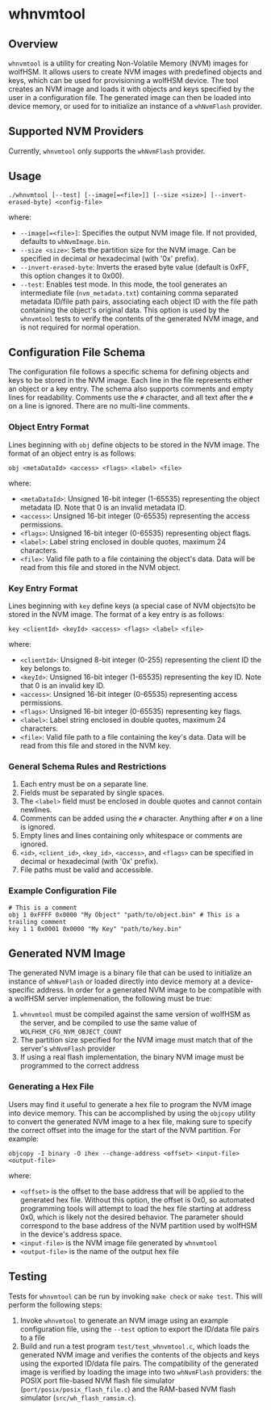 # whnvmtool

## Overview

`whnvmtool` is a utility for creating Non-Volatile Memory (NVM) images for wolfHSM. It allows users to create NVM images with predefined objects and keys, which can be used for provisioning a wolfHSM device. The tool creates an NVM image and loads it with objects and keys specified by the user in a configuration file. The generated image can then be loaded into device memory, or used for to initialize an instance of a `whNvmFlash` provider.

## Supported NVM Providers

Currently, `whnvmtool` only supports the `whNvmFlash` provider.

## Usage

```
./whnvmtool [--test] [--image[=<file>]] [--size <size>] [--invert-erased-byte] <config-file>
```

where:

- `--image[=<file>]`: Specifies the output NVM image file. If not provided, defaults to `whNvmImage.bin`.
- `--size <size>`: Sets the partition size for the NVM image. Can be specified in decimal or hexadecimal (with '0x' prefix).
- `--invert-erased-byte`: Inverts the erased byte value (default is 0xFF, this option changes it to 0x00).
- `--test`: Enables test mode. In this mode, the tool generates an intermediate file (`nvm_metadata.txt`) containing comma separated metadata ID/file path pairs, associating each object ID with the file path containing the object's original data. This option is used by the `whnvmtool` tests to verify the contents of the generated NVM image, and is not required for normal operation.

## Configuration File Schema

The configuration file follows a specific schema for defining objects and keys to be stored in the NVM image. Each line in the file represents either an object or a key entry. The schema also supports comments and empty lines for readability. Comments use the `#` character, and all text after the `#` on a line is ignored. There are no multi-line comments.

### Object Entry Format

Lines beginning with `obj` define objects to be stored in the NVM image. The format of an object entry is as follows:

```
obj <metaDataId> <access> <flags> <label> <file>
```

where:

- `<metaDataId>`: Unsigned 16-bit integer (1-65535) representing the object metadata ID. Note that 0 is an invalid metadata ID.
- `<access>`: Unsigned 16-bit integer (0-65535) representing the access permissions.
- `<flags>`: Unsigned 16-bit integer (0-65535) representing object flags.
- `<label>`: Label string enclosed in double quotes, maximum 24 characters.
- `<file>`: Valid file path to a file containing the object's data. Data will be read from this file and stored in the NVM object.

### Key Entry Format

Lines beginning with `key` define keys (a special case of NVM objects)to be stored in the NVM image. The format of a key entry is as follows:

```
key <clientId> <keyId> <access> <flags> <label> <file>
```

where:

- `<clientId>`: Unsigned 8-bit integer (0-255) representing the client ID the key belongs to.
- `<keyId>`: Unsigned 16-bit integer (1-65535) representing the key ID. Note that 0 is an invalid key ID.
- `<access>`: Unsigned 16-bit integer (0-65535) representing access permissions.
- `<flags>`: Unsigned 16-bit integer (0-65535) representing key flags.
- `<label>`: Label string enclosed in double quotes, maximum 24 characters.
- `<file>`: Valid file path to a file containing the key's data. Data will be read from this file and stored in the NVM key.


### General Schema Rules and Restrictions

1. Each entry must be on a separate line.
2. Fields must be separated by single spaces.
3. The `<label>` field must be enclosed in double quotes and cannot contain newlines.
4. Comments can be added using the `#` character. Anything after `#` on a line is ignored.
5. Empty lines and lines containing only whitespace or comments are ignored.
6. `<id>`, `<client_id>`, `<key_id>`, `<access>`, and `<flags>` can be specified in decimal or hexadecimal (with '0x' prefix).
7. File paths must be valid and accessible.


### Example Configuration File

```
# This is a comment
obj 1 0xFFFF 0x0000 "My Object" "path/to/object.bin" # This is a trailing comment
key 1 1 0x0001 0x0000 "My Key" "path/to/key.bin"
```

## Generated NVM Image

The generated NVM image is a binary file that can be used to initialize an instance of `whNvmFlash` or loaded directly into device memory at a device-specific address. In order for a generated NVM image to be compatible with a wolfHSM server implemenation, the following must be true:

1. `whnvmtool` must be compiled against the same version of wolfHSM as the server, and be compiled to use the same value of `WOLFHSM_CFG_NVM_OBJECT_COUNT`
2. The partition size specified for the NVM image must match that of the server's `whNvmFlash` provider
3. If using a real flash implementation, the binary NVM image must be programmed to the correct address

### Generating a Hex File

Users may find it useful to generate a hex file to program the NVM image into device memory. This can be accomplished by using the `objcopy` utility to convert the generated NVM image to a hex file, making sure to specify the correct offset into the image for the start of the NVM partition. For example:

```
objcopy -I binary -O ihex --change-address <offset> <input-file> <output-file>
```

where:

- `<offset>` is the offset to the base address that will be applied to the generated hex file. Without this option, the offset is 0x0, so automated programming tools will attempt to load the hex file starting at address 0x0, which is likely not the desired behavior. The <offset> parameter should correspond to the base address of the NVM partition used by wolfHSM in the device's address space.
- `<input-file>` is the NVM image file generated by `whnvmtool`
- `<output-file>` is the name of the output hex file

## Testing

Tests for `whnvmtool` can be run by invoking `make check` or `make test`. This will perform the following steps:

1. Invoke `whnvmtool` to generate an NVM image using an example configuration file, using the `--test` option to export the ID/data file pairs to a file
2. Build and run a test program `test/test_whnvmtool.c`, which loads the generated NVM image and verifies the contents of the objects and keys using the exported ID/data file pairs. The compatibility of the generated image is verified by loading the image into two `whNvmFlash` providers: the POSIX port file-based NVM flash file simulator (`port/posix/posix_flash_file.c`) and the RAM-based NVM flash simulator (`src/wh_flash_ramsim.c`).
